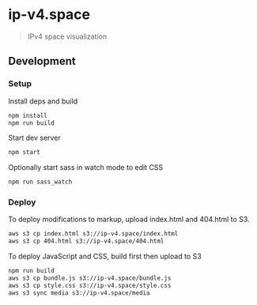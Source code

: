 # ip-v4.space

> IPv4 space visualization

## Development

### Setup

Install deps and build

```bash
npm install
npm run build
```

Start dev server

```bash
npm start
```

Optionally start sass in watch mode to edit CSS

```bash
npm run sass_watch
```

### Deploy

To deploy modifications to markup, upload index.html and 404.html to S3.

```bash
aws s3 cp index.html s3://ip-v4.space/index.html
aws s3 cp 404.html s3://ip-v4.space/404.html
```

To deploy JavaScript and CSS, build first then upload to S3

```bash
npm run build
aws s3 cp bundle.js s3://ip-v4.space/bundle.js
aws s3 cp style.css s3://ip-v4.space/style.css
aws s3 sync media s3://ip-v4.space/media
```


